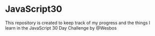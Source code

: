 # JavaScript30

This repository is created to keep track of my progress and the things I learn in the JavaScript 30 Day Challenge by @Wesbos
